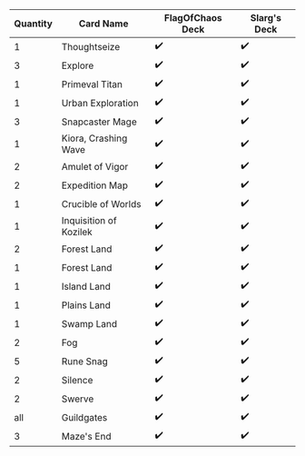 | Quantity | Card Name | FlagOfChaos Deck | Slarg's Deck |
| -------- | ----------| ---------------- | ------------ |
| 1 | Thoughtseize | :heavy_check_mark: | :heavy_check_mark: |
| 3 | Explore | :heavy_check_mark: | :heavy_check_mark: |
| 1 | Primeval Titan | :heavy_check_mark: | :heavy_check_mark: |
| 1 | Urban Exploration | :heavy_check_mark: | :heavy_check_mark: |
| 3 | Snapcaster Mage | :heavy_check_mark: | :heavy_check_mark: |
| 1 | Kiora, Crashing Wave | :heavy_check_mark: | :heavy_check_mark: |
| 2 | Amulet of Vigor | :heavy_check_mark: | :heavy_check_mark: |
| 2 | Expedition Map | :heavy_check_mark: | :heavy_check_mark: |
| 1 | Crucible of Worlds | :heavy_check_mark: | :heavy_check_mark: |
| 1 | Inquisition of Kozilek | :heavy_check_mark: | :heavy_check_mark: |
| 2 | Forest Land | :heavy_check_mark: | :heavy_check_mark: |
| 1 | Forest Land | :heavy_check_mark: | :heavy_check_mark: |
| 1 | Island Land | :heavy_check_mark: | :heavy_check_mark: |
| 1 | Plains Land | :heavy_check_mark: | :heavy_check_mark: |
| 1 | Swamp Land | :heavy_check_mark: | :heavy_check_mark: |
| 2 | Fog | :heavy_check_mark: | :heavy_check_mark: |
| 5 | Rune Snag | :heavy_check_mark: | :heavy_check_mark: |
| 2 | Silence | :heavy_check_mark: | :heavy_check_mark: |
| 2 | Swerve | :heavy_check_mark: | :heavy_check_mark: |
| all | Guildgates | :heavy_check_mark: | :heavy_check_mark: |
| 3 | Maze's End | :heavy_check_mark: | :heavy_check_mark: |
